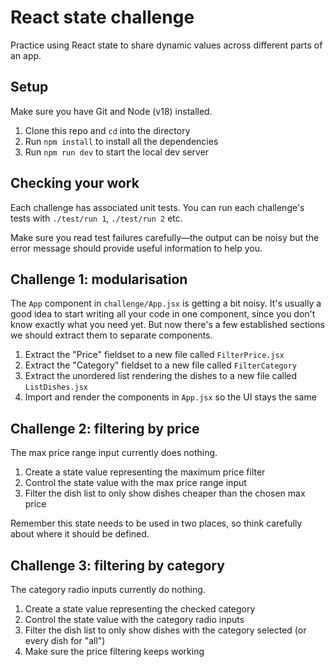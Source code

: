 # React state challenge

Practice using React state to share dynamic values across different parts of an app.

## Setup

Make sure you have Git and Node (v18) installed.

1. Clone this repo and `cd` into the directory
1. Run `npm install` to install all the dependencies
1. Run `npm run dev` to start the local dev server

## Checking your work

Each challenge has associated unit tests. You can run each challenge's tests with `./test/run 1`, `./test/run 2` etc.

Make sure you read test failures carefully—the output can be noisy but the error message should provide useful information to help you.

## Challenge 1: modularisation

The `App` component in `challenge/App.jsx` is getting a bit noisy. It's usually a good idea to start writing all your code in one component, since you don't know exactly what you need yet. But now there's a few established sections we should extract them to separate components.

1. Extract the "Price" fieldset to a new file called `FilterPrice.jsx`
1. Extract the "Category" fieldset to a new file called `FilterCategory`
1. Extract the unordered list rendering the dishes to a new file called `ListDishes.jsx`
1. Import and render the components in `App.jsx` so the UI stays the same

## Challenge 2: filtering by price

The max price range input currently does nothing.

1. Create a state value representing the maximum price filter
1. Control the state value with the max price range input
1. Filter the dish list to only show dishes cheaper than the chosen max price

Remember this state needs to be used in two places, so think carefully about where it should be defined.

## Challenge 3: filtering by category

The category radio inputs currently do nothing.

1. Create a state value representing the checked category
1. Control the state value with the category radio inputs
1. Filter the dish list to only show dishes with the category selected (or every dish for "all")
1. Make sure the price filtering keeps working
